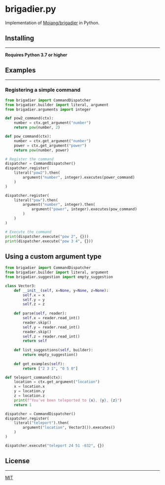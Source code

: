 # brigadier.py
Implementation of [Mojang/brigadier](https://github.com/Mojang/brigadier) in Python.

## Installing
------------
**Requires Python 3.7 or higher**

## Examples
-----------

### Registering a simple command
```py
from brigadier import CommandDispatcher
from brigadier.builder import literal, argument
from brigadier.arguments import integer

def pow2_command(ctx):
    number = ctx.get_argument("number")
    return pow(number, 2)

def pow_command(ctx):
    number = ctx.get_argument("number")
    power = ctx.get_argument("power")
    return pow(number, power)

# Register the command
dispatcher = CommandDispatcher()
dispatcher.register(
    literal("pow2").then(
        argument("number", integer).executes(power_command)
    )
)

dispatcher.register(
    literal("pow").then(
        argument("number", integer).then(
            argument("power", integer).executes(pow_command)
        )
    )
)

# Execute the command
print(dispatcher.execute("pow 2", {}))
print(dispatcher.execute("pow 3 4", {}))
```

## Using a custom argument type
```py
from brigadier import CommandDispatcher
from brigadier.builder import literal, argument
from brigadier.suggestion import empty_suggestion

class Vector3:
    def __init__(self, x=None, y=None, z=None):
        self.x = x
        self.y = y
        self.z = z
    
    def parse(self, reader):
        self.x = reader.read_int()
        reader.skip()
        self.y = reader.read_int()
        reader.skip()
        self.z = reader.read_int()
        return self
    
    def list_suggestions(self, builder):
        return empty_suggestion()
    
    def get_examples(self):
        return ["2 3 1", "0 5 0"]

def teleport_command(ctx):
    location = ctx.get_argument("location")
    x = location.x
    y = location.y
    z = location.z
    print(f"You've been teleported to {x}, {y}, {z}")
    return 1

dispatcher = CommandDispatcher()
dispatcher.register(
    literal("teleport").then(
        argument("location", Vector3()).executes()
    )
)

dispatcher.execute("teleport 24 51 -632", {})
```

## License
--------
[MIT](https://github.com/thelennylord/brigadier.py/blob/master/LICENSE)